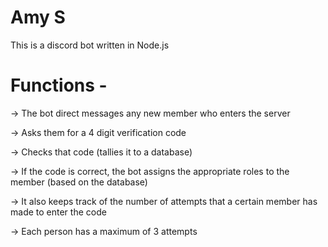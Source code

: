 # Amy S

This is a discord bot written in Node.js

# Functions -

-> The bot direct messages any new member who enters the server

-> Asks them for a 4 digit verification code

-> Checks that code (tallies it to a database)

-> If the code is correct, the bot assigns the appropriate roles to the member (based on the database)

-> It also keeps track of the number of attempts that a certain member has made to enter the code

-> Each person has a maximum of 3 attempts
